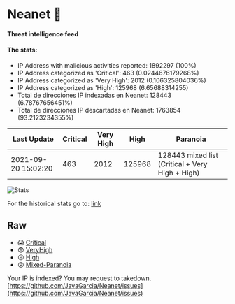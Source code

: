 # Neanet :hocho:
#### Threat intelligence feed
#### The stats:

- IP Address with malicious activities reported: 1892297 (100%)
- IP Address categorized as 'Critical':  463 (0.0244676179268%)
- IP Address categorized as 'Very High':  2012 (0.106325804036%)
- IP Address categorized as 'High':  125968 (6.65688314255)
- Total de direcciones IP indexadas en Neanet:  128443 (6.78767656451%)
- Total de direcciones IP descartadas en Neanet:  1763854 (93.2123234355%)

| Last Update | Critical | Very High | High | Paranoia |
| --- | --- | --- | --- | --- |
| 2021-09-20 15:02:20 | 463 | 2012 | 125968 | 128443 mixed list (Critical + Very High + High)|

![Stats](https://docs.google.com/spreadsheets/d/e/2PACX-1vSnaNMIXVabIpDJjufMlzH7poXnshF3mgd8Is1g9ytUEzVsP5my4Trn8f-xkoLLQ38xpL3HtmUexLo6/pubchart?oid=501124687&format=image)

For the historical stats go to: [link](/stats.csv)
## Raw
- :scream: [Critical](https://raw.githubusercontent.com/JavaGarcia/Neanet/master/blacklists/neanet_critical.txt)
- :fearful: [VeryHigh](https://raw.githubusercontent.com/JavaGarcia/Neanet/master/blacklists/neanet_veryHigh.txtt)
- :frowning: [High](https://raw.githubusercontent.com/JavaGarcia/Neanet/master/blacklists/neanet_high.txt)
- :dizzy_face: [Mixed-Paranoia](https://raw.githubusercontent.com/JavaGarcia/Neanet/master/blacklists/neanet_all.txt)


Your IP is indexed? You may request to takedown. [https://github.com/JavaGarcia/Neanet/issues](https://github.com/JavaGarcia/Neanet/issues)





































































































































































































































































































































































































































































































































































































































































































































































































































































































































































































































































































































































































































































































































































































































































































































































































































































































































































































































































































































































































































































































































































































































































































































































































































































































































































































































































































































































































































































































































































































































































































































































































































































































































































































































































































































































































































































































































































































































































































































































































































































































































































































































































































































































































































































































































































































































































































































































































































































































































































































































































































































































































































































































































































































































































































































































































































































































































































































































































































































































































































































































































































































































































































































































































































































































































































































































































































































































































































































































































































































































































































































































































































































































































































































































































































































































































































































































































































































































































































































































































































































































































































































































































































































































































































































































































































































































































































































































































































































































































































































































































































